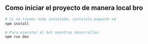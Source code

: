 ## Como iniciar el proyecto de manera local bro

```bash
# Si no tienes node instalado, instalalo paquete xd
npm install

# Para ejecutar el bot mientras desarrollas
npm run dev
```
